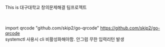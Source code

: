 This is 대구대학교 창의문제해결 팀프로젝트 

<br><br>
import qrcode "github.com/skip2/go-qrcode"    https://github.com/skip2/go-qrcode
<br>
systemctl 사용시 cli 비활성화해야함. 안그럼 무한 입력리턴 발생
